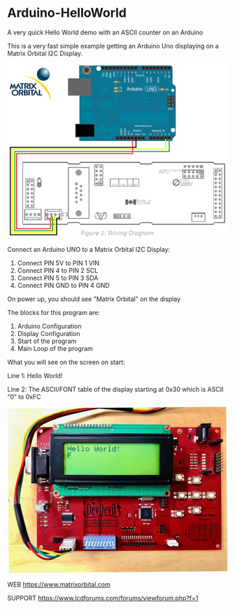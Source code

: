 # Arduino-HelloWorld
A very quick Hello World demo with an ASCII counter on an Arduino

This is a very fast simple example getting an Arduino Uno displaying on a Matrix Orbital I2C Display. 

<img src=WireDiagram.png></img>

Connect an Arduino UNO to a Matrix Orbital I2C Display:
1. Connect PIN 5V to PIN 1 VIN
2. Connect PIN 4 to PIN 2 SCL
3. Connect PIN 5 to PIN 3 SDA 
4. Connect PIN GND to PIN 4 GND

On power up, you should see "Matrix Orbital" on the display


The blocks for this program are:
1.	Arduino Configuration
2.	Display Configuration
3.	Start of the program
4.	Main Loop of the program

What you will see on the screen on start:

Line 1: Hello World!

Line 2: The ASCII/FONT table of the display starting at 0x30 which is ASCII “0” to 0xFC

<img src=Arduino-HelloWorld-800.jpg></img>

WEB https://www.matrixorbital.com

SUPPORT https://www.lcdforums.com/forums/viewforum.php?f=1
